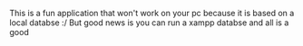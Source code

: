 This is a fun application that won't work on your pc because it is based on a local databse :/
But good news is you can run a xampp databse and all is a good
